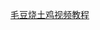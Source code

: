 [毛豆烧土鸡视频教程](http://finder.video.qq.com/251/20302/stodownload?encfilekey=Cvvj5Ix3eewK0tHtibORqcsqchXNh0Gf3sJcaYqC2rQBtbV0PchghxI6kAM5icRmdMKPSJMAOUgAb8JryRkBQlU4IDzaKIVkCqc1rxSFWarGaH2LdbW4Iqic4PgThSYWNZb&token=o3K9JoTic9IgiaIrSVicibicLJIljcVQ4EmMpVBVZdo255xMAcu5m7n8rh7bO4BJqWaicSlzPNYu2ic1icRqwcpIWOkmoBVpleYxOrBCYXI3Dib8aWWVovTWL4taQZw)